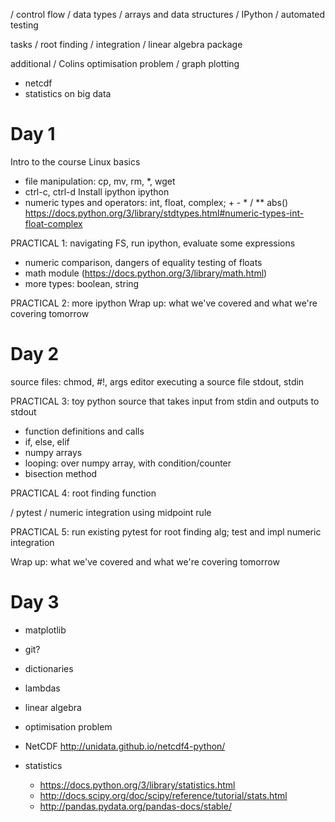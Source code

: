 / control flow
/ data types
/ arrays and data structures
/ IPython
/ automated testing

tasks
/ root finding
/ integration
/ linear algebra package

additional
/ Colins optimisation problem
/ graph plotting
- netcdf
- statistics on big data

Day 1
=====
Intro to the course
Linux basics
- file manipulation: cp, mv, rm, *, wget
- ctrl-c, ctrl-d
Install ipython
ipython
- numeric types and operators: int, float, complex; + - * / ** abs()
https://docs.python.org/3/library/stdtypes.html#numeric-types-int-float-complex

PRACTICAL 1: navigating FS, run ipython, evaluate some expressions

- numeric comparison, dangers of equality testing of floats
- math module (https://docs.python.org/3/library/math.html)
- more types: boolean, string

PRACTICAL 2: more ipython
Wrap up: what we've covered and what we're covering tomorrow

Day 2
=====
source files: chmod, #!, args
editor
executing a source file
stdout, stdin

PRACTICAL 3: toy python source that takes input from stdin and outputs to stdout

- function definitions and calls
- if, else, elif
- numpy arrays
- looping: over numpy array, with condition/counter
- bisection method

PRACTICAL 4: root finding function

/ pytest
/ numeric integration using midpoint rule

PRACTICAL 5: run existing pytest for root finding alg; test and impl numeric integration

Wrap up: what we've covered and what we're covering tomorrow

Day 3
=====
- matplotlib

- git?
- dictionaries
- lambdas
- linear algebra
- optimisation problem

- NetCDF http://unidata.github.io/netcdf4-python/
- statistics
  - https://docs.python.org/3/library/statistics.html
  - http://docs.scipy.org/doc/scipy/reference/tutorial/stats.html
  - http://pandas.pydata.org/pandas-docs/stable/
